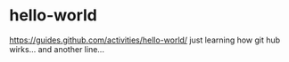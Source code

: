 # hello-world
https://guides.github.com/activities/hello-world/
just learning how git hub wirks...
and another line...
